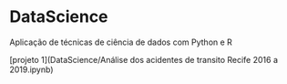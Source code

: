 # DataScience
Aplicação de técnicas de ciência de dados com Python e R


[projeto 1](DataScience/Análise dos acidentes de transito Recife 2016 a 2019.ipynb)
